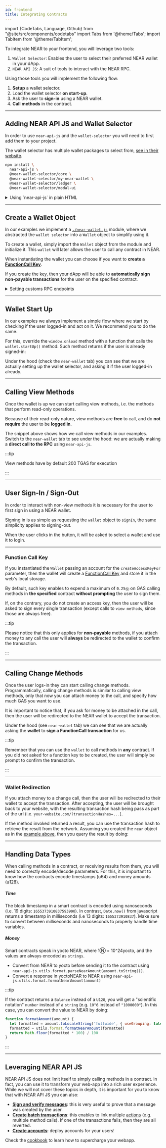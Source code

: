 ```yaml
---
id: frontend
title: Integrating Contracts
---
```

import {CodeTabs, Language, Github} from "@site/src/components/codetabs"
import Tabs from '@theme/Tabs';
import TabItem from '@theme/TabItem';

To integrate NEAR to your frontend, you will leverage two tools:
1. `Wallet Selector`: Enables the user to select their preferred NEAR wallet in your dApp.
2. `NEAR API JS`: A suit of tools to interact with the NEAR RPC.

Using those tools you will implement the following flow:
1. **Setup** a wallet selector.
1. Load the wallet selector **on start-up**.
2. Ask the user to **sign-in** using a NEAR wallet.
2. **Call methods** in the contract.


---

## Adding NEAR API JS and Wallet Selector

In order to use `near-api-js` and the `wallet-selector` you will need to first add them to your project.

The wallet selector has multiple wallet packages to select from, [see in their website](https://github.com/near/wallet-selector#installation-and-usage).

```bash
npm install \
  near-api-js \
  @near-wallet-selector/core \
  @near-wallet-selector/my-near-wallet \
  @near-wallet-selector/ledger \
  @near-wallet-selector/modal-ui
```

<details>
<summary>Using `near-api-js` in plain HTML</summary>

You can add `near-api-js` as a script tag in your html.

```js
<script src="https://cdn.jsdelivr.net/npm/near-api-js@0.44.2/dist/near-api-js.min.js" integrity="sha256-W5o4c5DRZZXMKjuL41jsaoBpE/UHMkrGvIxN9HcjNSY=" crossorigin="anonymous"></script>
```
</details>

---

## Create a Wallet Object

In our examples we implement a [`./near-wallet.js`](https://github.com/near-examples/hello-near-js/blob/master/frontend/near-wallet.js) module, where we abstracted the `wallet selector` into a `Wallet` object to simplify using it.

To create a wallet, simply import the `Wallet` object from the module and initialize it. This `wallet` will later allows the user to call any contract in NEAR.

<CodeTabs>
  <Language value="🌐 JavaScript" language="ts">
    <Github fname="index.js"
            url="https://github.com/near-examples/hello-near-js/blob/master/frontend/index.js"
            start="2" end="8" />
  </Language>
</CodeTabs>

When instantiating the wallet you can choose if you want to **create a [FunctionCall Key](../../1.concepts/basics/accounts/access-keys.md#function-call-keys-function-call-keys)**.

If you create the key, then your dApp will be able to **automatically sign non-payable transactions** for the user on the specified contract.

<details markdown="1">

<summary> Setting customs RPC endpoints </summary>

If you want to use a user-defined RPC endpoint with the Wallet Selector, you need to setup a [network options](https://github.com/near/wallet-selector/tree/main/packages/core#options) object with the custom URLs.
For example:

<CodeTabs>
  <Language value="🌐 JavaScript" language="ts">

```js title="index.js"
const CONTRACT_ADDRESS = process.env.CONTRACT_NAME;

const my_network = {
    networkId: "my-custom-network",
    nodeUrl: "https://rpc.custom-rpc.com",
    helperUrl: "https://helper.custom-helper.com",
    explorerUrl: "https://custom-explorer.com",
    indexerUrl: "https://api.custom-indexer.com",
  };

const wallet = new Wallet({ createAccessKeyFor: CONTRACT_ADDRESS, network: my_network });
```

  </Language>
</CodeTabs>

:::tip

You can find the entire Wallet Selector [API reference here](https://github.com/near/wallet-selector/blob/main/packages/core/docs/api/selector.md).

:::

</details>

---

## Wallet Start Up

In our examples we always implement a simple flow where we start by checking if the user logged-in and act on it. We recommend you to do the same.

For this, override the `window.onload` method with a function that calls the `wallet.startUp()` method. Such method returns if the user is already signed-in: 

<CodeTabs>
  <Language value="🌐 JavaScript" language="ts">
    <Github fname="index.js"
            url="https://github.com/near-examples/hello-near-js/blob/master/frontend/index.js"
            start="10" end="21" />
    <Github fname="near-wallet.js"
            url="https://github.com/near-examples/hello-near-js/blob/master/frontend/near-wallet.js"
            start="36" end="52" />
  </Language>
</CodeTabs>

Under the hood (check the `near-wallet` tab) you can see that we are actually setting up the wallet selector, and asking it if the user logged-in already.

---

## Calling View Methods

Once the wallet is up we can start calling view methods, i.e. the methods that perform read-only operations.

Because of their read-only nature, view methods are **free** to call, and do **not require** the user to be **logged in**.

<CodeTabs>
  <Language value="🌐 JavaScript" language="ts">
    <Github fname="index.js"
            url="https://github.com/near-examples/hello-near-js/blob/master/frontend/index.js"
            start="46" end="46" />
    <Github fname="near-wallet.js"
            url="https://github.com/near-examples/hello-near-js/blob/master/frontend/near-wallet.js"
            start="68" end="81" />
  </Language>
</CodeTabs>

The snippet above shows how we call view methods in our examples. Switch to the `near-wallet` tab to see under the hood: we are actually making a **direct call to the RPC** using `near-api-js`.

:::tip

View methods have by default 200 TGAS for execution

:::


---

## User Sign-In / Sign-Out

In order to interact with non-view methods it is necessary for the user to first sign in using a NEAR wallet.

Signing in is as simple as requesting the `wallet` object to `signIn`, the same simplicity applies to signing-out.

<CodeTabs>
  <Language value="🌐 JavaScript" language="js">
    <Github fname="index.js"
            url="https://github.com/near-examples/hello-near-js/blob/master/frontend/index.js"
            start="25" end="26" />
    <Github fname="near-wallet.js"
            url="https://github.com/near-examples/hello-near-js/blob/master/frontend/near-wallet.js"
            start="54" end="66" />
  </Language>
</CodeTabs>

When the user clicks in the button, it will be asked to select a wallet and use it to login.

<hr class="subsection" />

### Function Call Key

If you instantiated the `Wallet` passing an account for the `createAccessKeyFor` parameter, then the wallet will create a [FunctionCall Key](../../1.concepts/basics/accounts/access-keys.md#function-call-keys-function-call-keys) and store it in the web's local storage.

<CodeTabs>
  <Language value="🌐 JavaScript" language="js">
    <Github fname="index.js"
            url="https://github.com/near-examples/hello-near-js/blob/master/frontend/index.js"
            start="8" end="8" />
  </Language>
</CodeTabs>

By default, such key enables to expend a maximum of `0.25Ⓝ` on GAS calling methods in **the specified** contract **without prompting** the user to sign them.

If, on the contrary, you do not create an access key, then the user will be asked to sign every single transaction (except calls to `view methods`, since those are always free).

:::tip

Please notice that this only applies for **non-payable** methods, if you attach money to any call the user will **always** be redirected to the wallet to confirm the transaction.

:::

---

## Calling Change Methods

Once the user logs-in they can start calling change methods. Programmatically, calling change methods is similar to calling view methods, only that now you can attach money to the call, and specify how much GAS you want to use.

It is important to notice that, if you ask for money to be attached in the call, then the user will be redirected to the NEAR wallet to accept the transaction.

<CodeTabs>
  <Language value="🌐 JavaScript" language="js">
    <Github fname="index.js"
            url="https://github.com/near-examples/hello-near-js/blob/master/frontend/index.js"
            start="36" end="36" />
    <Github fname="near-wallet.js"
            url="https://github.com/near-examples/hello-near-js/blob/master/frontend/near-wallet.js"
            start="83" end="103" />
  </Language>
</CodeTabs>

Under the hood (see `near-wallet` tab) we can see that we are actually asking the **wallet** to **sign a FunctionCall transaction** for us.

:::tip

Remember that you can use the `wallet` to call methods in **any** contract. If you did not asked for a function key to be created, the user will simply be prompt to confirm the transaction.

:::

<hr class="subsection" />


### Wallet Redirection

If you attach money to a change call, then the user will be redirected to their wallet to accept the transaction. After accepting, the user will be brought back to your website, with the resulting transaction hash being pass as part of the url (i.e. `your-website.com/?transactionHashes=...`).

If the method invoked returned a result, you can use the transaction hash to retrieve the result from the network. Assuming you created the `near` object as in the [example above](#connecting-to-a-contract), then you query the result by doing:

<CodeTabs>
  <Language value="🌐 JavaScript" language="js">
  <Github fname="index.js"
            url="https://github.com/near-examples/donation-js/blob/master/frontend/index.js"
            start="74" end="80" />
    <Github fname="utils.js"
            url="https://github.com/near-examples/donation-js/blob/master/frontend/near-wallet.js"
            start="105" end="113" />
  </Language>
</CodeTabs>

---

## Handling Data Types

When calling methods in a contract, or receiving results from them, you will need to correctly encode/decode parameters. For this, it is important to know how the contracts encode timestamps (u64) and money amounts (u128).

##### Time

The block timestamp in a smart contract is encoded using nanoseconds (i.e. 19 digits: `1655373910837593990`). In contrast, `Date.now()` from javascript returns a timestamp in milliseconds (i.e 13 digits: `1655373910837`). Make sure to convert between milliseconds and nanoseconds to properly handle time variables.

##### Money

Smart contracts speak in yocto NEAR, where 1Ⓝ = 10^24yocto, and the values are always encoded as `strings`.
  - Convert from NEAR to yocto before sending it to the contract using `near-api-js.utils.format.parseNearAmount(amount.toString())`.
  - Convert a response in yoctoNEAR to NEAR using `near-api-js.utils.format.formatNearAmount(amount)`

:::tip

If the contract returns a `Balance` instead of a `U128`, you will get a "scientific notation" `number` instead of a `string` (e.g. `10^6` instead of `"1000000"`). In this case, you can convert the value to NEAR by doing:

```js
function formatAmount(amount) {
  let formatted = amount.toLocaleString('fullwide', { useGrouping: false })
  formatted = utils.format.formatNearAmount(formatted)
  return Math.floor(formatted * 100) / 100
}
```

:::



---

## Leveraging NEAR API JS

NEAR API JS does not limit itself to simply calling methods in a contract. In fact, you can use it to transform your web-app into a rich user experience. While we will not cover these topics in depth, it is important for you to know that with NEAR API JS you can also:

- **[Sign and verify messages](https://github.com/near/near-api-js/blob/master/packages/cookbook/utils/verify-signature.js)**: this is very useful to prove that a message was created by the user.
- **[Create batch transactions](https://github.com/near/near-api-js/tree/master/packages/cookbook/transactions/batch-transactions.js)**: this enables to link multiple [actions](/develop/contracts/actions) (e.g. multiple method calls). If one of the transactions fails, then they are all reverted.
- **[Create accounts](https://github.com/near/near-api-js/tree/master/packages/cookbook/accounts/create-testnet-account.js)**: deploy accounts for your users!

Check the [cookbook](/tools/near-api-js/cookbook) to learn how to supercharge your webapp.

